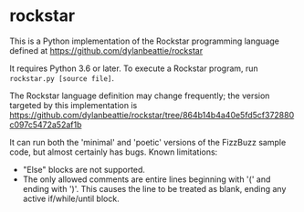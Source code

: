 # rockstar
This is a Python implementation of the Rockstar programming language defined at
https://github.com/dylanbeattie/rockstar

It requires Python 3.6 or later. To execute a Rockstar program, run `rockstar.py [source file]`.

The Rockstar language definition may change frequently; the version targeted by this implementation is
https://github.com/dylanbeattie/rockstar/tree/864b14b4a40e5fd5cf372880c097c5472a52af1b

It can run both the 'minimal' and 'poetic' versions of the FizzBuzz sample code, but almost certainly has bugs.
Known limitations:
- "Else" blocks are not supported.
- The only allowed comments are entire lines beginning with '(' and ending with ')'.
This causes the line to be treated as blank, ending any active if/while/until block.
